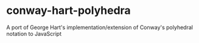 conway-hart-polyhedra
=====================

A port of George Hart's implementation/extension of Conway's polyhedral notation to JavaScript
